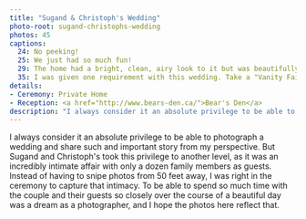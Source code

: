 ```yaml
---
title: "Sugand & Christoph's Wedding"
photo-root: sugand-christophs-wedding
photos: 45
captions:
  24: No peeking!
  25: We just had so much fun!
  29: The home had a bright, clean, airy look to it but was beautifully punched up with colour.
  35: I was given one requirement with this wedding. Take a "Vanity Fair" shot. Here it is.
details:
- Ceremony: Private Home
- Reception: <a href="http://www.bears-den.ca/">Bear's Den</a>
description: "I always consider it an absolute privilege to be able to photograph a wedding and share such and important story from my perspective. But Sugand and Christoph's took this privilege to another level, as it was an incredibly intimate affair with only a dozen family members as guests. Instead of having to snipe photos from 50 feet away, I was right in the ceremony to capture that intimacy. To be able to spend so much time with the couple and their guests so closely over the course of a beautiful day was a dream as a photographer, and I hope the photos here reflect that."
---
```

I always consider it an absolute privilege to be able to photograph a wedding and share such and important story from my perspective. But Sugand and Christoph's took this privilege to another level, as it was an incredibly intimate affair with only a dozen family members as guests. Instead of having to snipe photos from 50 feet away, I was right in the ceremony to capture that intimacy. To be able to spend so much time with the couple and their guests so closely over the course of a beautiful day was a dream as a photographer, and I hope the photos here reflect that.